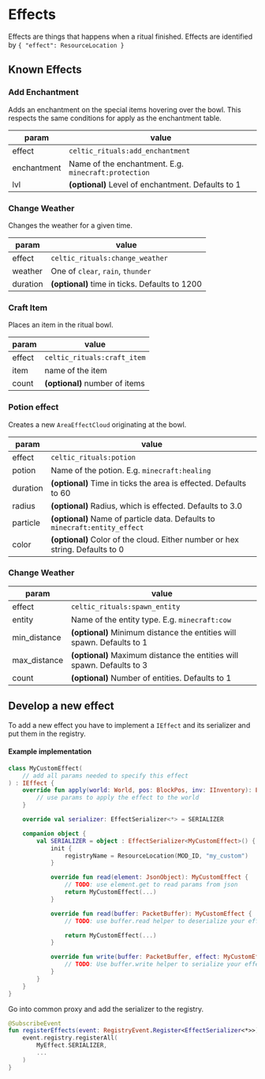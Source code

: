 # Effects

Effects are things that happens when a ritual finished. 
Effects are identified by `{ "effect": ResourceLocation }`

## Known Effects

### Add Enchantment

Adds an enchantment on the special items hovering over the bowl.
This respects the same conditions for apply as the enchantment table. 

| param | value |
| --- | --- |
| effect | `celtic_rituals:add_enchantment` |
| enchantment | Name of the enchantment. E.g. `minecraft:protection` |
| lvl | **(optional)** Level of enchantment. Defaults to 1 |  


### Change Weather

Changes the weather for a given time.

| param | value |
| --- | --- |
| effect | `celtic_rituals:change_weather` |
| weather | One of `clear`, `rain`, `thunder` |
| duration | **(optional)** time in ticks. Defaults to 1200 |  


### Craft Item

Places an item in the ritual bowl.

| param | value |
| --- | --- |
| effect | `celtic_rituals:craft_item` |
| item | name of the item |
| count | **(optional)** number of items |  


### Potion effect

Creates a new `AreaEffectCloud` originating at the bowl. 

| param | value |
| --- | --- |
| effect | `celtic_rituals:potion` |
| potion | Name of the potion. E.g. `minecraft:healing` |
| duration | **(optional)** Time in ticks the area is effected. Defaults to 60 |
| radius | **(optional)** Radius, which is effected. Defaults to 3.0 |
| particle | **(optional)** Name of particle data. Defaults to `minecraft:entity_effect` |
| color | **(optional)** Color of the cloud. Either number or hex string. Defaults to 0 |



### Change Weather

| param | value |
| --- | --- |
| effect | `celtic_rituals:spawn_entity` |
| entity | Name of the entity type. E.g. `minecraft:cow` |
| min_distance | **(optional)** Minimum distance the entities will spawn. Defaults to 1 |  
| max_distance | **(optional)** Maximum distance the entities will spawn. Defaults to 3 |  
| count | **(optional)** Number of entities. Defaults to 1 |  

## Develop a new effect

To add a new effect you have to implement a `IEffect` and its serializer 
and put them in the registry. 

#### Example implementation

```kotlin
class MyCustomEffect(
    // add all params needed to specify this effect
) : IEffect {
    override fun apply(world: World, pos: BlockPos, inv: IInventory): Boolean {
        // use params to apply the effect to the world
    }

    override val serializer: EffectSerializer<*> = SERIALIZER

    companion object {
        val SERIALIZER = object : EffectSerializer<MyCustomEffect>() {
            init {
                registryName = ResourceLocation(MOD_ID, "my_custom")
            }

            override fun read(element: JsonObject): MyCustomEffect {
                // TODO: use element.get to read params from json
                return MyCustomEffect(...)
            }

            override fun read(buffer: PacketBuffer): MyCustomEffect {
                // TODO: use buffer.read helper to deserialize your effect from packet buffer

                return MyCustomEffect(...)
            }

            override fun write(buffer: PacketBuffer, effect: MyCustomEffect) {
                // TODO: Use buffer.write helper to serialize your effect into the buffer
            }
        }
    }
}
```

Go into common proxy and add the serializer to the registry.
```kotlin
@SubscribeEvent
fun registerEffects(event: RegistryEvent.Register<EffectSerializer<*>>) {
    event.registry.registerAll(
        MyEffect.SERIALIZER,
        ...
    )
}
```
